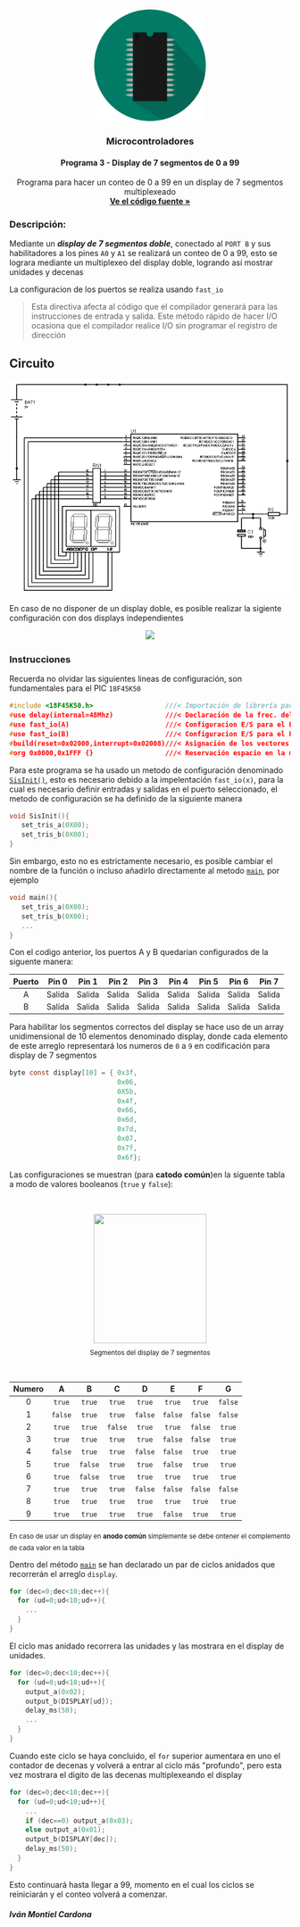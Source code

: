 <!-- PROJECT LOGO -->
<br />
<p align="center">
  <a href="https://github.com/begeistert/microcontrollers-ccs-c-compiler/tree/main/fast_io#microcontroladores">
    <img src="https://github.com/begeistert/microcontrollers-ccs-c-compiler/blob/main/circuits/pic.png" alt="Logo" width="200" height="200">
  </a>

  <h3 align="center">Microcontroladores</h3>
  <h4 align="center">Programa 3 - Display de 7 segmentos de 0 a 99</h4>
  <p align="center">
    Programa para hacer un conteo de 0 a 99 en un display de 7 segmentos multiplexeado
    <br />
    <a href="https://github.com/begeistert/microcontrollers-ccs-c-compiler/blob/main/display_7_seg_0-99/display_0-99.c"><strong>Ve el código fuente »</strong></a>
    <br />
  </p>
  </p>

### Descripción:

Mediante un _**display de 7 segmentos doble**_, conectado al `PORT B` y sus
habilitadores a los pines `A0` y `A1` se realizará un conteo de 0 a 99, esto se
lograra mediante un multiplexeo del display doble, logrando así mostrar unidades
y decenas

La configuracion de los puertos se realiza usando `fast_io`

> Esta directiva afecta al código que el compilador generará para las
> instrucciones de entrada y salida. Este método rápido de hacer I/O ocasiona
> que el compilador realice I/O sin programar el registro de dirección

## Circuito

<p align="center">
  <img src="https://github.com/begeistert/microcontrollers-ccs-c-compiler/blob/main/circuits/display_0-99.jpg?raw=true">
</p>

En caso de no disponer de un display doble, es posible realizar la sigiente
configuración con dos displays independientes

<p align="center">
  <img src="http://www.redusers.com/noticias/wp-content/uploads/2016/01/Display_PinOut.jpg">
</p>

### Instrucciones

Recuerda no olvidar las siguientes lineas de configuración, son fundamentales
para el PIC `18F45K50`

```c
#include <18F45K50.h>                  ///< Importación de librería para el PIC
#use delay(internal=48Mhz)             ///< Declaración de la frec. del Oscilador
#use fast_io(A)                        ///< Configuracion E/S para el PORT A
#use fast_io(B)                        ///< Configuracion E/S para el PORT B
#build(reset=0x02000,interrupt=0x02008)///< Asignación de los vectores de reset e interrupción
#org 0x0000,0x1FFF {}                  ///< Reservación espacio en la memoría
```

Para este programa se ha usado un metodo de configuración denominado
[`SisInit()`](https://github.com/begeistert/microcontrollers-ccs-c-compiler/blob/e05545064d016ff100d04a41fce35f53ccc1ec49/display_7_seg_0-99/display_0-99.c#L33),
esto es necesario debido a la impelentación `fast_io(x)`, para la cual es
necesario definir entradas y salidas en el puerto seleccionado, el metodo de
configuración se ha definido de la siguiente manera

```c
void SisInit(){
   set_tris_a(0X00);
   set_tris_b(0X00);
}
```

Sin embargo, esto no es estrictamente necesario, es posible cambiar el nombre de
la función o incluso añadirlo directamente al metodo
[`main`](https://github.com/begeistert/microcontrollers-ccs-c-compiler/blob/e05545064d016ff100d04a41fce35f53ccc1ec49/display_7_seg_0-99/display_0-99.c#L39),
por ejemplo

```c
void main(){
   set_tris_a(0X00);
   set_tris_b(0X00);
   ...
}
```

Con el codigo anterior, los puertos A y B quedarian configurados de la siguente
manera:

| Puerto | Pin 0  | Pin 1  | Pin 2  | Pin 3  | Pin 4  | Pin 5  | Pin 6  | Pin 7  |
| :----: | :----: | :----: | :----: | :----: | :----: | :----: | :----: | :----: |
|   A    | Salida | Salida | Salida | Salida | Salida | Salida | Salida | Salida |
|   B    | Salida | Salida | Salida | Salida | Salida | Salida | Salida | Salida |

Para habilitar los segmentos correctos del display se hace uso de un array
unidimensional de 10 elementos denominado display, donde cada elemento de este
arreglo representará los numeros de `0` a `9` en codificación para display de 7
segmentos

```c
byte const display[10] = { 0x3f,
                           0x06,
                           0X5b,
                           0x4f,
                           0x66,
                           0x6d,
                           0x7d,
                           0x07,
                           0x7f,
                           0x6f};

```

Las configuraciones se muestran (para **catodo común**)en la siguente tabla a
modo de valores booleanos (`true` y `false`):

<br/>
<p align="center">
  <img src="http://www.redusers.com/noticias/wp-content/uploads/2016/01/Display_Letras.jpg" width="201.6" height="232">
  <br/>
  <sub><stroke>Segmentos del display de 7 segmentos</stroke></sub>
</p>
<br/>

| Numero |    A    |    B    |    C    |    D    |    E    |    F    |    G    |
| :----: | :-----: | :-----: | :-----: | :-----: | :-----: | :-----: | :-----: |
|   0    | `true`  | `true`  | `true`  | `true`  | `true`  | `true`  | `false` |
|   1    | `false` | `true`  | `true`  | `false` | `false` | `false` | `false` |
|   2    | `true`  | `true`  | `false` | `true`  | `true`  | `false` | `true`  |
|   3    | `true`  | `true`  | `true`  | `true`  | `false` | `false` | `true`  |
|   4    | `false` | `true`  | `true`  | `false` | `false` | `true`  | `true`  |
|   5    | `true`  | `false` | `true`  | `true`  | `false` | `true`  | `true`  |
|   6    | `true`  | `false` | `true`  | `true`  | `true`  | `true`  | `true`  |
|   7    | `true`  | `true`  | `true`  | `false` | `false` | `false` | `false` |
|   8    | `true`  | `true`  | `true`  | `true`  | `true`  | `true`  | `true`  |
|   9    | `true`  | `true`  | `true`  | `true`  | `false` | `true`  | `true`  |

<sub>En caso de usar un display en **anodo común** simplemente se debe ontener
el complemento de cada valor en la tabla</sub>

Dentro del método
[`main`](https://github.com/begeistert/microcontrollers-ccs-c-compiler/blob/e05545064d016ff100d04a41fce35f53ccc1ec49/display_7_seg_0-99/display_0-99.c#L39)
se han declarado un par de ciclos anidados que recorrerán el arreglo `display`.

```c
for (dec=0;dec<10;dec++){
  for (ud=0;ud<10;ud++){
    ...
  }
}
```

El ciclo mas anidado recorrera las unidades y las mostrara en el display de
unidades.

```c
for (dec=0;dec<10;dec++){
  for (ud=0;ud<10;ud++){
    output_a(0x02);
    output_b(DISPLAY[ud]);
    delay_ms(50);
    ...
  }
}
```

Cuando este ciclo se haya concluido, el `for` superior aumentara en uno el
contador de decenas y volverá a entrar al ciclo más "profundo", pero esta vez
mostrara el digito de las decenas multiplexeando el display

```c
for (dec=0;dec<10;dec++){
  for (ud=0;ud<10;ud++){
    ...
    if (dec==0) output_a(0x03);
    else output_a(0x01);
    output_b(DISPLAY[dec]);
    delay_ms(50);
  }
}
```

Esto continuará hasta llegar a 99, momento en el cual los ciclos se reiniciarán
y el conteo volverá a comenzar.

##### Iván Montiel Cardona
